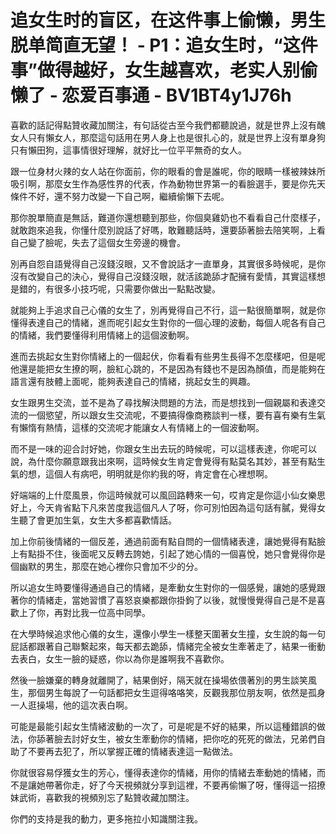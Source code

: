 # 追女生时的盲区，在这件事上偷懒，男生脱单简直无望！ - P1：追女生时，“这件事”做得越好，女生越喜欢，老实人别偷懒了 - 恋爱百事通 - BV1BT4y1J76h

喜歡的話記得點贊收藏加關注，有句話從古至今我們都聽說過，就是世界上沒有醜女人只有懶女人，那麼這句話用在男人身上也是很扎心的，就是世界上沒有單身狗只有懶田狗，這事情很好理解，就好比一位平平無奇的女人。

跟一位身材火辣的女人站在你面前，你的眼看的會是誰呢，你的眼睛一樣被辣妹所吸引啊，那麼女生作為感性界的代表，作為動物世界第一的看臉選手，要是你先天條件不好，還不努力改變一下自己啊，繼續偷懶下去呢。

那你脫單簡直是無話，難道你還想聽到那些，你個臭雞奶也不看看自己什麼樣子，就敢跑來追我，你懂什麼別說話了好嗎，敢難聽話時，還要舔著臉去陪笑啊，上看自己變了臉呢，失去了這個女生旁邊的機會。

別再自怨自語覺得自己沒錢沒眼，又不會說話才一直單身，其實很多時候呢，是你沒有改變自己的決心，覺得自己沒錢沒眼，就活該跪舔才配擁有愛情，其實這樣想是錯的，有很多小技巧呢，只需要你做出一點點改變。

就能夠上手追求自己心儀的女生了，別再覺得自己不行，這一點很簡單啊，就是你懂得表達自己的情緒，進而呢引起女生對你的一個心理的波動，每個人呢各有自己的情緒，我們要懂得利用情緒上的這個波動啊。

進而去挑起女生對你情緒上的一個起伏，你看看有些男生長得不怎麼樣吧，但是呢他還是能把女生撩的啊，臉紅心跳的，不是因為有錢也不是因為顏值，而是能夠在語言還有肢體上面呢，能夠表達自己的情緒，挑起女生的興趣。

女生跟男生交流，並不是為了尋找解決問題的方法，而是想找到一個親屬和表達交流的一個慾望，所以跟女生交流呢，不要搞得像商務談判一樣，要有喜有樂有生氣有懶惰有熱情，這樣的交流呢才能讓女人有情緒上的一個波動啊。

而不是一味的迎合討好她，你跟女生出去玩的時候呢，可以這樣表達，你呢可以說，為什麼你願意跟我出來啊，這時候女生肯定會覺得有點莫名其妙，甚至有點生氣的想，這個人有病吧，明明就是你約我的呀，肯定會在心裡想啊。

好端端的上什麼風景，你這時候就可以風回路轉來一句，哎肯定是你這小仙女樂思好上，今天肯省點下凡來苦度我這個凡人了呀，你可別怕因為這句話有膩，覺得女生聽了會更加生氣，女生大多都喜歡情話。

加上你前後情緒的一個反差，通過前面有點自問的一個情緒表達，讓她覺得有點臉上有點掛不住，後面呢又反轉去誇她，引起了她心情的一個喜悅，她只會覺得你是個幽默的男生，那麼在她心裡你只會加不少的分。

所以追女生時要懂得通過自己的情緒，是牽動女生對你的一個感覺，讓她的感覺跟著你的情緒走，當她習慣了喜怒哀樂都跟你掛鉤了以後，就慢慢覺得自己是不是喜歡上了你，再對比我一位高中同學。

在大學時候追求他心儀的女生，還像小學生一樣整天圍著女生撞，女生說的每一句屁話都跟著自己聯繫起來，每天都去跪舔，情緒完全被女生牽著走了，結果一衝動去表白，女生一臉的疑惑，你以為你是誰啊我不喜歡你。

然後一臉嫌棄的轉身就離開了，結果倒好，隔天就在操場依偎著別的男生談笑風生，那個男生每說了一句話都把女生逗得咯咯笑，反觀我那位朋友啊，依然是孤身一人逛操場，他的這次表白啊。

可能是最能引起女生情緒波動的一次了，可是呢是不好的結果，所以這種錯誤的做法，你舔著臉去討好女生，被女生牽動你的情緒，把你吃的死死的做法，兄弟們自助了不要再去犯了，所以掌握正確的情緒表達這一點做法。

你就很容易俘獲女生的芳心，懂得表達你的情緒，用你的情緒去牽動她的情緒，而不是讓她帶著你走，好了今天視頻就分享到這裡，不要再偷懶了呀，懂得這一招撩妹武術，喜歡我的視頻別忘了點贊收藏加關注。

你們的支持是我的動力，更多拖拉小知識關注我。